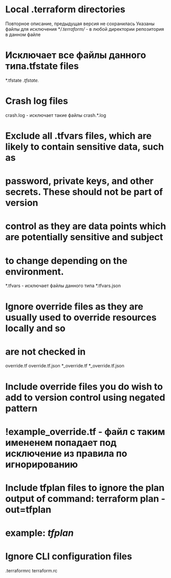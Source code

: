 # Local .terraform directories
Повторное описание, предыдущая версия не сохранилась
Указаны файлы для исключения
**/.terraform/* - в любой директории репозитория в данном файле

# Исключает все файлы данного типа.tfstate files
*.tfstate
*.tfstate.*

# Crash log files
crash.log - исключает такие файлы
crash.*.log

# Exclude all .tfvars files, which are likely to contain sensitive data, such as
# password, private keys, and other secrets. These should not be part of version 
# control as they are data points which are potentially sensitive and subject 
# to change depending on the environment.
*.tfvars - исключает файлы данного типа
*.tfvars.json

# Ignore override files as they are usually used to override resources locally and so
# are not checked in
override.tf
override.tf.json
*_override.tf
*_override.tf.json

# Include override files you do wish to add to version control using negated pattern
# !example_override.tf - файл с таким имененем попадает под исключение из правила по игнорированию

# Include tfplan files to ignore the plan output of command: terraform plan -out=tfplan
# example: *tfplan*

# Ignore CLI configuration files
.terraformrc
terraform.rc